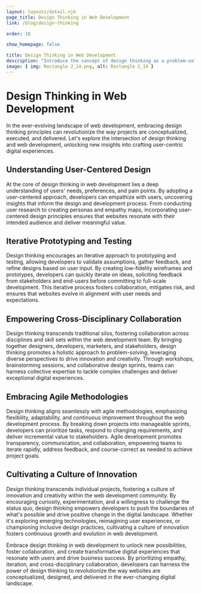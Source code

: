 ```yaml
---
layout: layouts/detail.njk
page_title: Design Thinking in Web Development
link: /blog/design-thinking

order: 10

show_homepage: false

title: Design Thinking in Web Development
description: "Introduce the concept of design thinking as a problem-solving methodology."
image: { img: Rectangle 2_14.png, alt: Rectangle 2_14 }
---
```


# Design Thinking in Web Development

In the ever-evolving landscape of web development, embracing design thinking principles can revolutionize the way projects are conceptualized, executed, and delivered. Let's explore the intersection of design thinking and web development, unlocking new insights into crafting user-centric digital experiences.

## Understanding User-Centered Design

At the core of design thinking in web development lies a deep understanding of users' needs, preferences, and pain points. By adopting a user-centered approach, developers can empathize with users, uncovering insights that inform the design and development process. From conducting user research to creating personas and empathy maps, incorporating user-centered design principles ensures that websites resonate with their intended audience and deliver meaningful value.

## Iterative Prototyping and Testing

Design thinking encourages an iterative approach to prototyping and testing, allowing developers to validate assumptions, gather feedback, and refine designs based on user input. By creating low-fidelity wireframes and prototypes, developers can quickly iterate on ideas, soliciting feedback from stakeholders and end-users before committing to full-scale development. This iterative process fosters collaboration, mitigates risk, and ensures that websites evolve in alignment with user needs and expectations.

## Empowering Cross-Disciplinary Collaboration

Design thinking transcends traditional silos, fostering collaboration across disciplines and skill sets within the web development team. By bringing together designers, developers, marketers, and stakeholders, design thinking promotes a holistic approach to problem-solving, leveraging diverse perspectives to drive innovation and creativity. Through workshops, brainstorming sessions, and collaborative design sprints, teams can harness collective expertise to tackle complex challenges and deliver exceptional digital experiences.

## Embracing Agile Methodologies

Design thinking aligns seamlessly with agile methodologies, emphasizing flexibility, adaptability, and continuous improvement throughout the web development process. By breaking down projects into manageable sprints, developers can prioritize tasks, respond to changing requirements, and deliver incremental value to stakeholders. Agile development promotes transparency, communication, and collaboration, empowering teams to iterate rapidly, address feedback, and course-correct as needed to achieve project goals.

## Cultivating a Culture of Innovation

Design thinking transcends individual projects, fostering a culture of innovation and creativity within the web development community. By encouraging curiosity, experimentation, and a willingness to challenge the status quo, design thinking empowers developers to push the boundaries of what's possible and drive positive change in the digital landscape. Whether it's exploring emerging technologies, reimagining user experiences, or championing inclusive design practices, cultivating a culture of innovation fosters continuous growth and evolution in web development.

Embrace design thinking in web development to unlock new possibilities, foster collaboration, and create transformative digital experiences that resonate with users and drive business success. By prioritizing empathy, iteration, and cross-disciplinary collaboration, developers can harness the power of design thinking to revolutionize the way websites are conceptualized, designed, and delivered in the ever-changing digital landscape.
